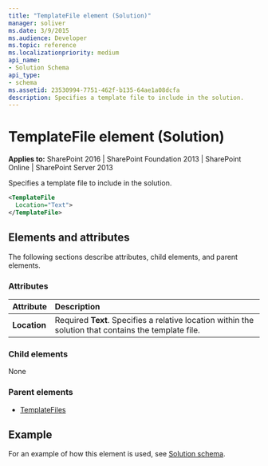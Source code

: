 ```yaml
---
title: "TemplateFile element (Solution)"
manager: soliver
ms.date: 3/9/2015
ms.audience: Developer
ms.topic: reference
ms.localizationpriority: medium
api_name:
- Solution Schema
api_type:
- schema
ms.assetid: 23530994-7751-462f-b135-64ae1a08dcfa
description: Specifies a template file to include in the solution.
---
```


# TemplateFile element (Solution)

**Applies to:** SharePoint 2016 | SharePoint Foundation 2013 | SharePoint Online | SharePoint Server 2013

Specifies a template file to include in the solution.

```XML
<TemplateFile
  Location="Text">
</TemplateFile>
```

## Elements and attributes

The following sections describe attributes, child elements, and parent elements.

### Attributes

|**Attribute**|**Description**|
|:-----|:-----|
|**Location**  <br/> |Required **Text**. Specifies a relative location within the solution that contains the template file.  <br/> |

### Child elements

None

### Parent elements

- [TemplateFiles](templatefiles-element-solution.md)

## Example

For an example of how this element is used, see [Solution schema](solution-schema.md).
